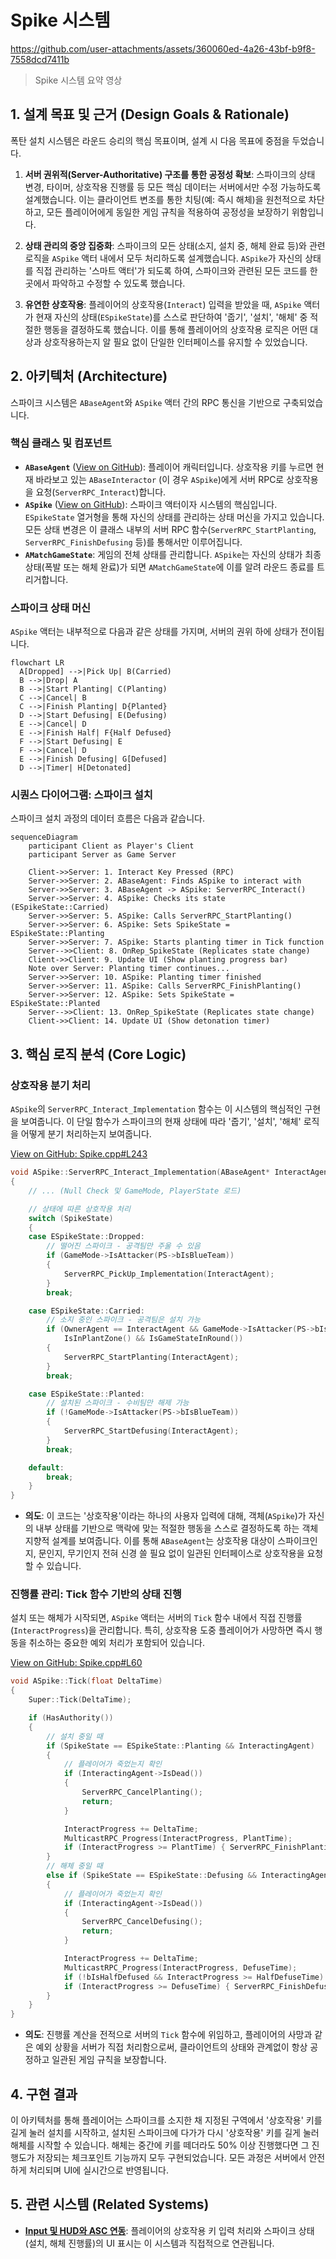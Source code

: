 ﻿# Spike 시스템

 https://github.com/user-attachments/assets/360060ed-4a26-43bf-b9f8-7558dcd7411b
 > Spike 시스템 요약 영상

## 1. 설계 목표 및 근거 (Design Goals & Rationale)

폭탄 설치 시스템은 라운드 승리의 핵심 목표이며, 설계 시 다음 목표에 중점을 두었습니다.

1.  **서버 권위적(Server-Authoritative) 구조를 통한 공정성 확보**: 스파이크의 상태 변경, 타이머, 상호작용 진행률 등 모든 핵심 데이터는 서버에서만 수정 가능하도록 설계했습니다. 이는 클라이언트 변조를 통한 치팅(예: 즉시 해체)을 원천적으로 차단하고, 모든 플레이어에게 동일한 게임 규칙을 적용하여 공정성을 보장하기 위함입니다.

2.  **상태 관리의 중앙 집중화**: 스파이크의 모든 상태(소지, 설치 중, 해체 완료 등)와 관련 로직을 `ASpike` 액터 내에서 모두 처리하도록 설계했습니다. `ASpike`가 자신의 상태를 직접 관리하는 '스마트 액터'가 되도록 하여, 스파이크와 관련된 모든 코드를 한 곳에서 파악하고 수정할 수 있도록 했습니다.

3.  **유연한 상호작용**: 플레이어의 상호작용(`Interact`) 입력을 받았을 때, `ASpike` 액터가 현재 자신의 상태(`ESpikeState`)를 스스로 판단하여 '줍기', '설치', '해체' 중 적절한 행동을 결정하도록 했습니다. 이를 통해 플레이어의 상호작용 로직은 어떤 대상과 상호작용하는지 알 필요 없이 단일한 인터페이스를 유지할 수 있었습니다.

## 2. 아키텍처 (Architecture)

스파이크 시스템은 `ABaseAgent`와 `ASpike` 액터 간의 RPC 통신을 기반으로 구축되었습니다.

### 핵심 클래스 및 컴포넌트

*   **`ABaseAgent`** ([View on GitHub](https://github.com/chungheonLee0325/VALORANT/tree/main/UnrealEngine/Valorant/Source/Valorant/Player/Agent/BaseAgent.h)): 플레이어 캐릭터입니다. 상호작용 키를 누르면 현재 바라보고 있는 `ABaseInteractor` (이 경우 `ASpike`)에게 서버 RPC로 상호작용을 요청(`ServerRPC_Interact`)합니다.
*   **`ASpike`** ([View on GitHub](https://github.com/chungheonLee0325/VALORANT/tree/main/UnrealEngine/Valorant/Source/Valorant/ValorantObject/Spike/Spike.h)): 스파이크 액터이자 시스템의 핵심입니다. `ESpikeState` 열거형을 통해 자신의 상태를 관리하는 상태 머신을 가지고 있습니다. 모든 상태 변경은 이 클래스 내부의 서버 RPC 함수(`ServerRPC_StartPlanting`, `ServerRPC_FinishDefusing` 등)를 통해서만 이루어집니다.
*   **`AMatchGameState`**: 게임의 전체 상태를 관리합니다. `ASpike`는 자신의 상태가 최종 상태(폭발 또는 해체 완료)가 되면 `AMatchGameState`에 이를 알려 라운드 종료를 트리거합니다.

### 스파이크 상태 머신

`ASpike` 액터는 내부적으로 다음과 같은 상태를 가지며, 서버의 권위 하에 상태가 전이됩니다.

```mermaid
flowchart LR
  A[Dropped] -->|Pick Up| B(Carried)
  B -->|Drop| A
  B -->|Start Planting| C(Planting)
  C -->|Cancel| B
  C -->|Finish Planting| D{Planted}
  D -->|Start Defusing| E(Defusing)
  E -->|Cancel| D
  E -->|Finish Half| F{Half Defused}
  F -->|Start Defusing| E
  F -->|Cancel| D
  E -->|Finish Defusing| G[Defused]
  D -->|Timer| H[Detonated]
```

### 시퀀스 다이어그램: 스파이크 설치

스파이크 설치 과정의 데이터 흐름은 다음과 같습니다.

```mermaid
sequenceDiagram
    participant Client as Player's Client
    participant Server as Game Server

    Client->>Server: 1. Interact Key Pressed (RPC)
    Server->>Server: 2. ABaseAgent: Finds ASpike to interact with
    Server->>Server: 3. ABaseAgent -> ASpike: ServerRPC_Interact()
    Server->>Server: 4. ASpike: Checks its state (ESpikeState::Carried)
    Server->>Server: 5. ASpike: Calls ServerRPC_StartPlanting()
    Server->>Server: 6. ASpike: Sets SpikeState = ESpikeState::Planting
    Server->>Server: 7. ASpike: Starts planting timer in Tick function
    Server-->>Client: 8. OnRep_SpikeState (Replicates state change)
    Client->>Client: 9. Update UI (Show planting progress bar)
    Note over Server: Planting timer continues...
    Server->>Server: 10. ASpike: Planting timer finished
    Server->>Server: 11. ASpike: Calls ServerRPC_FinishPlanting()
    Server->>Server: 12. ASpike: Sets SpikeState = ESpikeState::Planted
    Server-->>Client: 13. OnRep_SpikeState (Replicates state change)
    Client->>Client: 14. Update UI (Show detonation timer)
```

## 3. 핵심 로직 분석 (Core Logic)

### 상호작용 분기 처리

`ASpike`의 `ServerRPC_Interact_Implementation` 함수는 이 시스템의 핵심적인 구현을 보여줍니다. 이 단일 함수가 스파이크의 현재 상태에 따라 '줍기', '설치', '해체' 로직을 어떻게 분기 처리하는지 보여줍니다.

[View on GitHub: Spike.cpp#L243](https://github.com/chungheonLee0325/VALORANT/blob/main/UnrealEngine/Valorant/Source/Valorant/ValorantObject/Spike/Spike.cpp#L243)
```cpp
void ASpike::ServerRPC_Interact_Implementation(ABaseAgent* InteractAgent)
{
    // ... (Null Check 및 GameMode, PlayerState 로드)

    // 상태에 따른 상호작용 처리
    switch (SpikeState)
    {
    case ESpikeState::Dropped:
        // 떨어진 스파이크 - 공격팀만 주울 수 있음
        if (GameMode->IsAttacker(PS->bIsBlueTeam))
        {
            ServerRPC_PickUp_Implementation(InteractAgent);
        }
        break;

    case ESpikeState::Carried:
        // 소지 중인 스파이크 - 공격팀은 설치 가능
        if (OwnerAgent == InteractAgent && GameMode->IsAttacker(PS->bIsBlueTeam) && 
            IsInPlantZone() && IsGameStateInRound())
        {
            ServerRPC_StartPlanting(InteractAgent);
        }
        break;

    case ESpikeState::Planted:
        // 설치된 스파이크 - 수비팀만 해제 가능
        if (!GameMode->IsAttacker(PS->bIsBlueTeam))
        {
            ServerRPC_StartDefusing(InteractAgent);
        }
        break;

    default:
        break;
    }
}
```
*   **의도**: 이 코드는 '상호작용'이라는 하나의 사용자 입력에 대해, 객체(`ASpike`)가 자신의 내부 상태를 기반으로 맥락에 맞는 적절한 행동을 스스로 결정하도록 하는 객체 지향적 설계를 보여줍니다. 이를 통해 `ABaseAgent`는 상호작용 대상이 스파이크인지, 문인지, 무기인지 전혀 신경 쓸 필요 없이 일관된 인터페이스로 상호작용을 요청할 수 있습니다.

### 진행률 관리: Tick 함수 기반의 상태 진행

설치 또는 해체가 시작되면, `ASpike` 액터는 서버의 `Tick` 함수 내에서 직접 진행률(`InteractProgress`)을 관리합니다. 특히, 상호작용 도중 플레이어가 사망하면 즉시 행동을 취소하는 중요한 예외 처리가 포함되어 있습니다.

[View on GitHub: Spike.cpp#L60](https://github.com/chungheonLee0325/VALORANT/blob/main/UnrealEngine/Valorant/Source/Valorant/ValorantObject/Spike/Spike.cpp#L60)
```cpp
void ASpike::Tick(float DeltaTime)
{
    Super::Tick(DeltaTime);

    if (HasAuthority())
    {
        // 설치 중일 때
        if (SpikeState == ESpikeState::Planting && InteractingAgent)
        {
            // 플레이어가 죽었는지 확인
            if (InteractingAgent->IsDead())
            {
                ServerRPC_CancelPlanting();
                return;
            }

            InteractProgress += DeltaTime;
            MulticastRPC_Progress(InteractProgress, PlantTime);
            if (InteractProgress >= PlantTime) { ServerRPC_FinishPlanting(); }
        }
        // 해체 중일 때
        else if (SpikeState == ESpikeState::Defusing && InteractingAgent)
        {
            // 플레이어가 죽었는지 확인
            if (InteractingAgent->IsDead())
            {
                ServerRPC_CancelDefusing();
                return;
            }

            InteractProgress += DeltaTime;
            MulticastRPC_Progress(InteractProgress, DefuseTime);
            if (!bIsHalfDefused && InteractProgress >= HalfDefuseTime) { CheckHalfDefuse(); }
            if (InteractProgress >= DefuseTime) { ServerRPC_FinishDefusing(); }
        }
    }
}
```
*   **의도**: 진행률 계산을 전적으로 서버의 `Tick` 함수에 위임하고, 플레이어의 사망과 같은 예외 상황을 서버가 직접 처리함으로써, 클라이언트의 상태와 관계없이 항상 공정하고 일관된 게임 규칙을 보장합니다.

## 4. 구현 결과

이 아키텍처를 통해 플레이어는 스파이크를 소지한 채 지정된 구역에서 '상호작용' 키를 길게 눌러 설치를 시작하고, 설치된 스파이크에 다가가 다시 '상호작용' 키를 길게 눌러 해체를 시작할 수 있습니다. 해체는 중간에 키를 떼더라도 50% 이상 진행했다면 그 진행도가 저장되는 체크포인트 기능까지 모두 구현되었습니다. 모든 과정은 서버에서 안전하게 처리되며 UI에 실시간으로 반영됩니다.


## 5. 관련 시스템 (Related Systems)

*   **[Input 및 HUD와 ASC 연동](./1_5_Input_HUD_ASC.md)**: 플레이어의 상호작용 키 입력 처리와 스파이크 상태(설치, 해체 진행률)의 UI 표시는 이 시스템과 직접적으로 연관됩니다.
